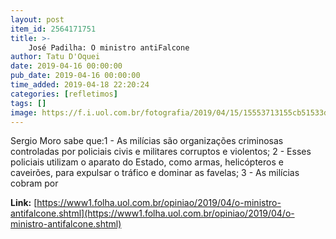 ```yaml
---
layout: post
item_id: 2564171751
title: >-
    José Padilha: O ministro antiFalcone
author: Tatu D'Oquei
date: 2019-04-16 00:00:00
pub_date: 2019-04-16 00:00:00
time_added: 2019-04-18 22:20:24
categories: [refletimos]
tags: []
image: https://f.i.uol.com.br/fotografia/2019/04/15/15553713155cb51533dfadc_1555371315_3x2_rt.jpg
---
```


Sergio Moro sabe que:1 - As milícias são organizações criminosas controladas por policiais civis e militares corruptos e violentos; 2 - Esses policiais utilizam o aparato do Estado, como armas, helicópteros e caveirões, para expulsar o tráfico e dominar as favelas; 3 - As milícias cobram por

**Link:** [https://www1.folha.uol.com.br/opiniao/2019/04/o-ministro-antifalcone.shtml](https://www1.folha.uol.com.br/opiniao/2019/04/o-ministro-antifalcone.shtml)

